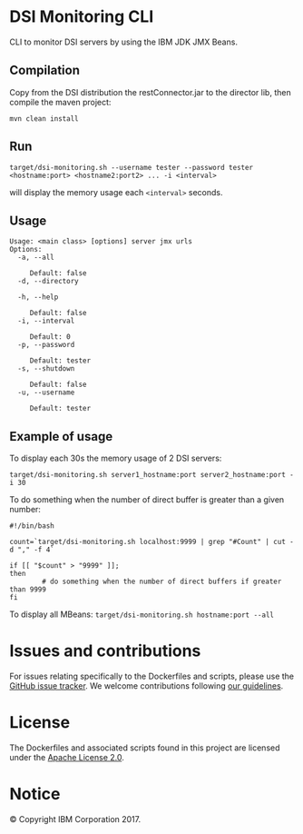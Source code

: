 # DSI Monitoring CLI

CLI to monitor DSI servers by using the IBM JDK JMX Beans.

## Compilation

Copy from the DSI distribution the restConnector.jar to the director lib, then
compile the maven project:

`mvn clean install`

## Run

`target/dsi-monitoring.sh --username tester --password tester <hostname:port> <hostname2:port2> ... -i <interval>
`

will display the memory usage each `<interval>` seconds.

## Usage

```
Usage: <main class> [options] server jmx urls
Options:
  -a, --all

     Default: false
  -d, --directory

  -h, --help

     Default: false
  -i, --interval

     Default: 0
  -p, --password

     Default: tester
  -s, --shutdown

     Default: false
  -u, --username

     Default: tester
```       

## Example of usage

To display each 30s the memory usage of 2 DSI servers:

`target/dsi-monitoring.sh server1_hostname:port server2_hostname:port -i 30`

To do something when the number of direct buffer is greater than a given number:

```
#!/bin/bash

count=`target/dsi-monitoring.sh localhost:9999 | grep "#Count" | cut -d "," -f 4`

if [[ "$count" > "9999" ]];
then
        # do something when the number of direct buffers if greater than 9999
fi
```

To display all MBeans:
`target/dsi-monitoring.sh hostname:port --all`


# Issues and contributions
For issues relating specifically to the Dockerfiles and scripts, please use the [GitHub issue tracker](../../issues).
We welcome contributions following [our guidelines](CONTRIBUTING.md).

# License
The Dockerfiles and associated scripts found in this project are licensed under the [Apache License 2.0](LICENSE).

# Notice
© Copyright IBM Corporation 2017.
